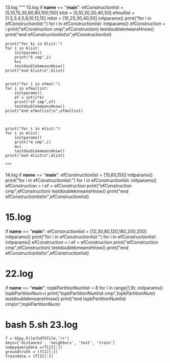 13.log
""" 13.log
if __name__ == "__main__":
    efConstructionlist = [5,10,15,30,60,80,100,150]
    klist = [5,10,20,30,40,50]
    efmullist = [1.5,3,4,5,8,10,12,15]
    mlist = [10,25,30,40,50]
    initparams()
    print("for i in efConstructionlist:")
    for i in efConstructionlist:
        initparams()
        efConstruction = i
        print("efConstruction cmp",efConstruction)
        testdoublekmeansHnsw()
    print("end efConstructionlist\n",efConstructionlist)

    
    print("for ki in klist:")
    for i in klist:
        initparams()
        print("k cmp",i)
        k=i
        testdoublekmeansHnsw()
    print("end klist\n",klist)

    
    print("for i in efmul:")
    for i in efmullist:
        initparams()
        ef = int(i*k)
        print("ef cmp",ef)
        testdoublekmeansHnsw()
    print("end efmullist\n",efmullist)


    
    print("for i in mlist:")
    for i in mlist:
        initparams()
        print("m cmp",i)
        m=i
        testdoublekmeansHnsw()
    print("end mlist\n",mlist)
"""



14.log
if __name__ == "__main__":
    efConstructionlist = [15,60,150]
    initparams()
    print("for i in efConstructionlist:")
    for i in efConstructionlist:
        initparams()
        efConstruction = i
        ef = efConstruction
        print("efConstruction cmp",efConstruction)
        testdoublekmeansHnsw()
    print("end efConstructionlist\n",efConstructionlist)


# 15.log
if __name__ == "__main__":
    efConstructionlist = [12,30,80,120,180,200,250]
    initparams()
    print("for i in efConstructionlist:")
    for i in efConstructionlist:
        initparams()
        efConstruction = i
        ef = efConstruction
        print("efConstruction cmp",efConstruction)
        testdoublekmeansHnsw()
    print("end efConstructionlist\n",efConstructionlist)

# 22.log
if __name__ == "__main__":
    topkPartitionNumlist = 8
    for i in range(1,9):
        initparams()
        topkPartitionNum=i
        print("topkPartitionNumlist cmp",topkPartitionNum)
        testdoublekmeansHnsw()
    print("end topkPartitionNumlist cmp\n",topkPartitionNum)


# bash 5.sh 23.log

    f = h5py.File(hdf5file,'r+')
    keys=['distances', 'neighbors', 'test', 'train']
    numpyquerydata =(f[2][:])
    groundtruth = (f[1][:])
    traindata = (f[3][:])